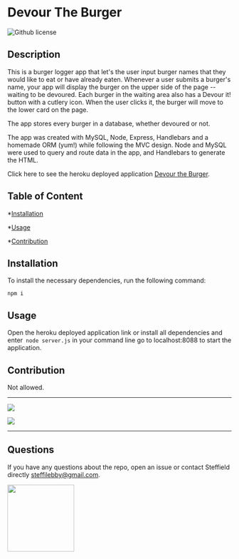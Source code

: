 # Devour The Burger

![Github license](https://img.shields.io/badge/License-MIT-yellow.svg)

## Description

This is a burger logger app that let's the user input burger names that they would like to eat or have already eaten. Whenever a user submits a burger's name, your app will display the burger on the upper side of the page -- waiting to be devoured. Each burger in the waiting area also has a Devour it! button with a cutlery icon. When the user clicks it, the burger will move to the lower card on the page.

The app stores every burger in a database, whether devoured or not. 

The app was created with MySQL, Node, Express, Handlebars and a homemade ORM (yum!) while following the MVC design. Node and MySQL were used to query and route data in the app, and Handlebars to generate the HTML.

Click here to see the heroku deployed application <a href="#">Devour the Burger</a>.


## Table of Content

*[Installation](#installation)

*[Usage](#usage)

*[Contribution](#contribution)

## Installation

To install the necessary dependencies, run the following command:

`npm i`

## Usage

Open the heroku deployed application link or install all dependencies and enter` node server.js` in your command line go to localhost:8088 to start the application. 


## Contribution

Not allowed.

---------------------------------------

![](READMEgif1.gif)


![](READMEgif2.gif)

---------------------------------------


## Questions

If you have any questions about the repo, open an issue or contact Steffield directly steffilebby@gmail.com.

<img src="https://avatars0.githubusercontent.com/u/56233744?v=4" width ="150px" height="150px">

